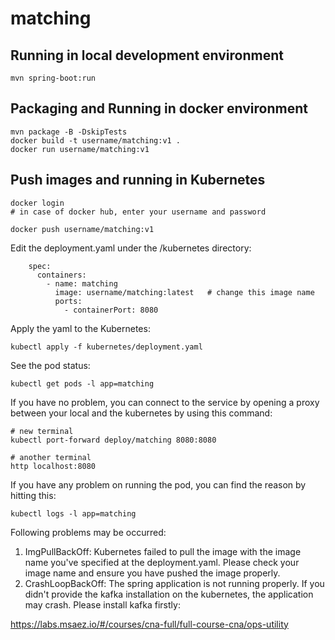# matching

## Running in local development environment

```
mvn spring-boot:run
```

## Packaging and Running in docker environment

```
mvn package -B -DskipTests
docker build -t username/matching:v1 .
docker run username/matching:v1
```

## Push images and running in Kubernetes

```
docker login 
# in case of docker hub, enter your username and password

docker push username/matching:v1
```

Edit the deployment.yaml under the /kubernetes directory:
```
    spec:
      containers:
        - name: matching
          image: username/matching:latest   # change this image name
          ports:
            - containerPort: 8080

```

Apply the yaml to the Kubernetes:
```
kubectl apply -f kubernetes/deployment.yaml
```

See the pod status:
```
kubectl get pods -l app=matching
```

If you have no problem, you can connect to the service by opening a proxy between your local and the kubernetes by using this command:
```
# new terminal
kubectl port-forward deploy/matching 8080:8080

# another terminal
http localhost:8080
```

If you have any problem on running the pod, you can find the reason by hitting this:
```
kubectl logs -l app=matching
```

Following problems may be occurred:

1. ImgPullBackOff:  Kubernetes failed to pull the image with the image name you've specified at the deployment.yaml. Please check your image name and ensure you have pushed the image properly.
1. CrashLoopBackOff: The spring application is not running properly. If you didn't provide the kafka installation on the kubernetes, the application may crash. Please install kafka firstly:

https://labs.msaez.io/#/courses/cna-full/full-course-cna/ops-utility


